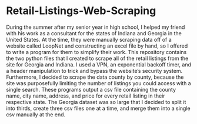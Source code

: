 # Retail-Listings-Web-Scraping
During the summer after my senior year in high school, I helped my friend with his work as a consultant for the states of Indiana and Georgia in the United States. At the time, they were manually scraping data off of a website called LoopNet and constructing an excel file by hand, so I offered to write a program for them to simplify their work. This repository contains the two python files that I created to scrape all of the retail listings from the site for Georgia and Indiana. I used a VPN, an exponential backoff timer, and a header manipulation to trick and bypass the website’s security system. Furthermore, I decided to scrape the data county by county, because the site was purposefully limiting the number of listings you could access with a single search. These programs output a csv file containing the county name, city name, address, and price for every retail listing in their respective state. The Georgia dataset was so large that I decided to split it into thirds, create three csv files one at a time, and merge them into a single csv manually at the end. 
